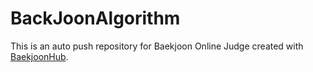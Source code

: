 # BackJoonAlgorithm
This is an auto push repository for Baekjoon Online Judge created with [BaekjoonHub](https://github.com/BaekjoonHub/BaekjoonHub).
